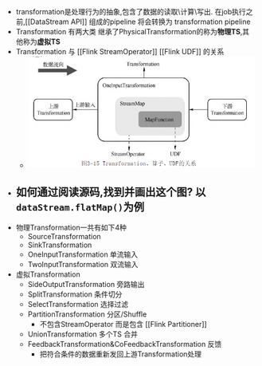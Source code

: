 - transformation是处理行为的抽象,包含了数据的读取\计算\写出. 在job执行之前,[[DataStream API]] 组成的pipeline 将会转换为 transformation pipeline
- Transformation 有两大类 继承了PhysicalTransformation的称为**物理TS**,其他称为**虚拟TS**
- Transformation 与 [[Flink StreamOperator]] [[Flink UDF]] 的关系
	- ![image.png](../assets/image_1654763384213_0.png)
- 如何通过阅读源码,找到并画出这个图? 以`dataStream.flatMap()`为例
	-
- 物理Transformation一共有如下4种
	- SourceTransformation
	- SinkTransformation
	- OneInputTransformation 单流输入
	- TwoInputTransformation 双流输入
- 虚拟Transformation
	- SideOutputTransformation 旁路输出
	- SplitTransformation 条件切分
	- SelectTransformation 选择过滤
	- PartitionTransformation 分区/Shuffle
		- 不包含StreamOperator 而是包含 [[Flink Partitioner]]
	- UnionTransformation 多个TS 合并
	- FeedbackTransformation&CoFeedbackTransformation 反馈
		- 把符合条件的数据重新发回上游Transformation处理